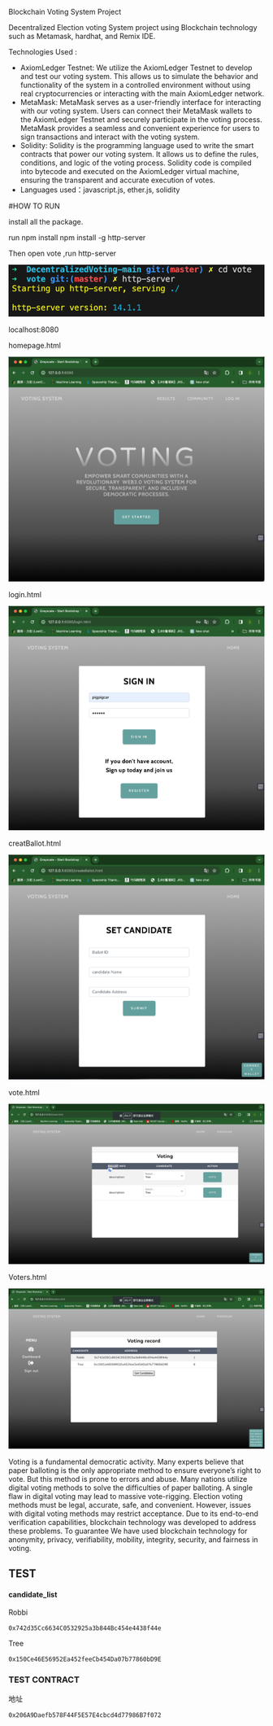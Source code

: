 Blockchain Voting System Project 

Decentralized Election voting System project using Blockchain technology such as Metamask, hardhat, and Remix IDE.

Technologies Used :

- AxiomLedger Testnet: We utilize the AxiomLedger Testnet to develop and test our voting system. This allows us to simulate the behavior and functionality of the system in a controlled environment without using real cryptocurrencies or interacting with the main AxiomLedger network.
- MetaMask: MetaMask serves as a user-friendly interface for interacting with our voting system. Users can connect their MetaMask wallets to the AxiomLedger Testnet and securely participate in the voting process. MetaMask provides a seamless and convenient experience for users to sign transactions and interact with the voting system.
- Solidity: Solidity is the programming language used to write the smart contracts that power our voting system. It allows us to define the rules, conditions, and logic of the voting process. Solidity code is compiled into bytecode and executed on the AxiomLedger virtual machine, ensuring the transparent and accurate execution of votes.
- Languages used：javascript.js, ether.js, solidity



\#HOW TO RUN 

install all the package. 

run  npm install npm install -g http-server

Then open vote ,run  http-server 

![image-20231202190250769](picture/image-20231202190250769.png)

localhost:8080

homepage.html

![image-20231202190822659](picture/image-20231202190822659.png)

login.html

![image-20231202191021946](picture/image-20231202191021946.png)



creatBallot.html

![image-20231202191638482](picture/image-20231202191638482.png)

vote.html

![image-20231202191738844](picture/image-20231202191738844.png)

Voters.html

![image-20231202191837481](picture/image-20231202191837481.png)

Voting is a fundamental democratic activity. Many experts believe that paper balloting is the only appropriate method to ensure everyone’s right to vote. But this method is prone to errors and abuse. Many nations utilize digital voting methods to solve the difficulties of paper balloting. A single flaw in digital voting may lead to massive vote-rigging. Election voting methods must be legal, accurate, safe, and convenient. However, issues with digital voting methods may restrict acceptance. Due to its end-to-end verification capabilities, blockchain technology was developed to address these problems. To guarantee We have used blockchain technology for anonymity, privacy, verifiability, mobility, integrity, security, and fairness in voting.

## TEST

#### candidate_list

Robbi

```
0x742d35Cc6634C0532925a3b844Bc454e4438f44e
```



Tree

```
0x150Ce46E56952Ea452feeCb454Da07b77860bD9E
```

### TEST CONTRACT

地址

```
0x206A9Daefb578F44F5E57E4cbcd4d77986B7f072
```



